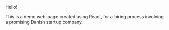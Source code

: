 Hello! 

This is a demo web-page created using React, for a hiring process involving a promising Danish startup company. 
